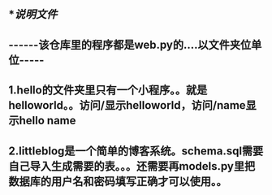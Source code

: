 ************************说明文件***********************
-------------------------------------------------------
------该仓库里的程序都是web.py的....以文件夹位单位-----
-------------------------------------------------------
1.hello的文件夹里只有一个小程序。。就是helloworld。。访问/显示helloworld，访问/name显示hello name
-------------------------------------------------------
2.littleblog是一个简单的博客系统。schema.sql需要自己导入生成需要的表。。。还需要再models.py里把数据库的用户名和密码填写正确才可以使用。。
-------------------------------------------------------

